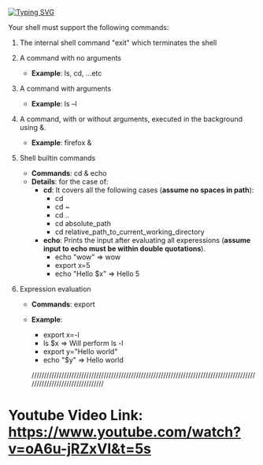 [![Typing SVG](https://readme-typing-svg.herokuapp.com?font=comfortaa&color=016EEA&size=24&width=500&lines=Simple+Linux+Shell)](https://git.io/typing-svg)



Your shell must support the following commands:

1. The internal shell command "exit" which terminates the shell

2. A command with no arguments
    * **Example**: ls, cd, …etc
    
3. A command with arguments
    * **Example**: ls –l
    
4. A command, with or without arguments, executed in the background using &.
    * **Example**: firefox &

5. Shell builtin commands
    * **Commands**: cd & echo
    * **Details**: for the case of:
        * **cd**: It covers all the following cases (**assume no spaces in path**):
            * cd
            * cd ~
            * cd ..
            * cd absolute_path
            * cd relative_path_to_current_working_directory
        * **echo**: Prints the input after evaluating all experessions (**assume input to echo must be within double quotations**).
            * echo "wow" => wow
            * export x=5
            * echo "Hello $x" => Hello 5
            
6. Expression evaluation
    * **Commands**: export
    * **Example**:
        * export x=-l
        * ls $x => Will perform ls -l
        * export y="Hello world"
        * echo "$y" => Hello world
        
        
        ///////////////////////////////////////////////////////////////////////////////////////////////////////////////////////
        
        
# Youtube Video Link: https://www.youtube.com/watch?v=oA6u-jRZxVI&t=5s

